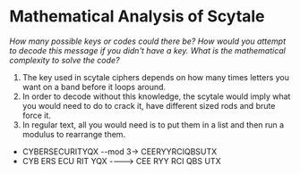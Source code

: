 # Mathematical Analysis of Scytale
*How many possible keys or codes could there be? How would you attempt to decode this message if you didn't have a key. What is the mathematical complexity to solve the code?*

1. The key used in scytale ciphers depends on how many times letters you want on a band before it loops around.
2. In order to decode without this knowledge, the scytale would imply what you would need to do to crack it, have different sized rods and brute force it.
3. In regular text, all you would need is to put them in a list and then run a modulus to rearrange them.
* CYBERSECURITYQX --mod 3-> CEERYYRCIQBSUTX
* CYB ERS ECU RIT YQX ----> CEE RYY RCI QBS UTX
